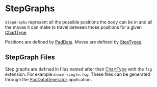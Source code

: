 # StepGraphs

`StepGraphs` represent all the possible positions the body can be in and all the moves it can make to travel between those positions for a given [ChartType](ChartType.md).

Positions are defined by [PadData](PadData.md). Moves are defined by [StepTypes](StepTypes.md).

## StepGraph Files

Step graphs are defined in files named after their [ChartType](ChartType.md) with the `fsg` extension. For example `dance-single.fsg`. These files can be generated through the [PadDataGenerator](https://github.com/PerryAsleep/PadDataGenerator) application.
